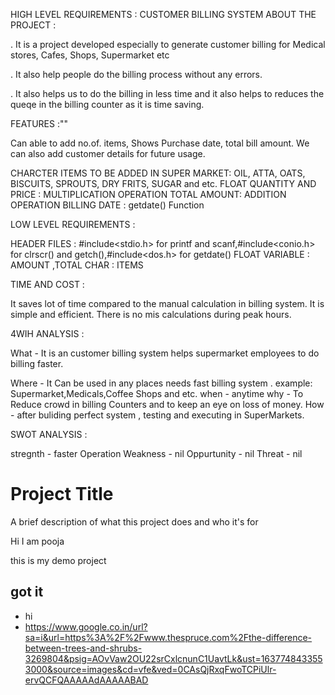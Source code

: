 HIGH LEVEL REQUIREMENTS : CUSTOMER BILLING SYSTEM ABOUT THE PROJECT :

. It is a project developed especially to generate customer billing for Medical stores, Cafes, Shops, Supermarket etc

. It also help people do the billing process without any errors.

. It also helps us to do the billing in less time and it also helps to reduces the queqe in the billing counter as it is time saving.

FEATURES :""

Can able to add no.of. items,
Shows Purchase date,
total bill amount.
We can also add customer details for future usage.

CHARCTER ITEMS TO BE ADDED IN SUPER MARKET: OIL, ATTA, OATS, BISCUITS, SPROUTS, DRY FRITS, SUGAR and etc.
FLOAT QUANTITY AND PRICE : MULTIPLICATION OPERATION
TOTAL AMOUNT: ADDITION OPERATION
BILLING DATE : getdate() Function

LOW LEVEL REQUIREMENTS :

HEADER FILES : #include<stdio.h> for printf and scanf,#include<conio.h> for clrscr() and getch(),#include<dos.h> for getdate()
FLOAT VARIABLE : AMOUNT ,TOTAL
CHAR : ITEMS

TIME AND COST :

It saves lot of time compared to the manual calculation in billing system.
It is simple and efficient.
There is no mis calculations during peak hours.

4WIH ANALYSIS :

What - It is an customer billing system helps supermarket employees to do billing faster.


Where - It Can be used in any places needs fast billing system . example: Supermarket,Medicals,Coffee Shops and etc.
when - anytime
why - To Reduce crowd in billing Counters and to keep an eye on loss of money.
How - after buliding perfect system , testing and executing in SuperMarkets.

SWOT ANALYSIS :

stregnth - faster Operation
Weakness - nil
Oppurtunity - nil
Threat - nil


# Project Title

A brief description of what this project does and who it's for

Hi I am pooja

this is my demo project

## got it

* hi
* https://www.google.co.in/url?sa=i&url=https%3A%2F%2Fwww.thespruce.com%2Fthe-difference-between-trees-and-shrubs-3269804&psig=AOvVaw2OU22srCxlcnunC1UavtLk&ust=1637748433553000&source=images&cd=vfe&ved=0CAsQjRxqFwoTCPiUlr-ervQCFQAAAAAdAAAAABAD

